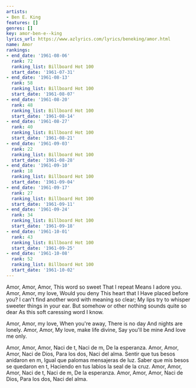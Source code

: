 ```yaml
---
artists:
- Ben E. King
features: []
genres: []
key: amor-ben-e--king
lyrics_url: https://www.azlyrics.com/lyrics/beneking/amor.html
name: Amor
rankings:
- end_date: '1961-08-06'
  rank: 72
  ranking_list: Billboard Hot 100
  start_date: '1961-07-31'
- end_date: '1961-08-13'
  rank: 58
  ranking_list: Billboard Hot 100
  start_date: '1961-08-07'
- end_date: '1961-08-20'
  rank: 48
  ranking_list: Billboard Hot 100
  start_date: '1961-08-14'
- end_date: '1961-08-27'
  rank: 40
  ranking_list: Billboard Hot 100
  start_date: '1961-08-21'
- end_date: '1961-09-03'
  rank: 22
  ranking_list: Billboard Hot 100
  start_date: '1961-08-28'
- end_date: '1961-09-10'
  rank: 18
  ranking_list: Billboard Hot 100
  start_date: '1961-09-04'
- end_date: '1961-09-17'
  rank: 27
  ranking_list: Billboard Hot 100
  start_date: '1961-09-11'
- end_date: '1961-09-24'
  rank: 34
  ranking_list: Billboard Hot 100
  start_date: '1961-09-18'
- end_date: '1961-10-01'
  rank: 43
  ranking_list: Billboard Hot 100
  start_date: '1961-09-25'
- end_date: '1961-10-08'
  rank: 52
  ranking_list: Billboard Hot 100
  start_date: '1961-10-02'
---
```


Amor, Amor, Amor,
This word so sweet
That I repeat
Means I adore you.
Amor, Amor, my love,
Would you deny
This heart that I
Have placed before you?
I can't find another word with meaning so clear;
My lips try to whisper sweeter things in your ear.
But somehow or other nothing sounds quite so dear
As this soft caressing word I know.

Amor, Amor, my love,
When you're away,
There is no day
And nights are lonely.
Amor, Amor,
My love, make life divine,
Say you'll be mine
And love me only.

Amor,
Amor,
Amor,
Naci de t,
Naci de m,
De la esperanza.
Amor,
Amor,
Amor,
Naci de Dios,
Para los dos,
Naci del alma.
Sentir que tus besos anidaron en m,
Igual que palomas mensajeras de luz.
Saber que mis besos se quedaron en t,
Haciendo en tus labios la seal de la cruz.
Amor,
Amor,
Amor,
Naci de t,
Naci de m,
De la esperanza.
Amor,
Amor,
Amor,
Naci de Dios,
Para los dos,
Naci del alma.



